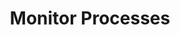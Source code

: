 ---
sidebar_position: 3
title: "Monitor Processes"
sidebar_label: "Monitor Processes"
description: "Observe process activity in Debian systems - investigate process states, resource consumption, activity tracking, and real-time process analysis."
keywords:
  - "debian process monitoring"
  - "process states"
  - "resource consumption"
  - "activity tracking"
  - "process analysis"
tags:
  - debian
  - process-monitoring
  - process-states
  - resource-tracking
  - activity-analysis
slug: /linux/debian/administration/process-management/monitor-processes
---